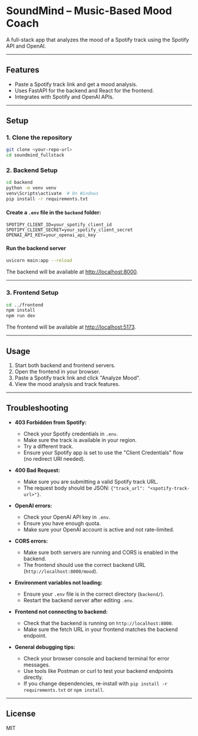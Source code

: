 # SoundMind – Music-Based Mood Coach

A full-stack app that analyzes the mood of a Spotify track using the Spotify API and OpenAI.

---

## Features

- Paste a Spotify track link and get a mood analysis.
- Uses FastAPI for the backend and React for the frontend.
- Integrates with Spotify and OpenAI APIs.

---

## Setup

### 1. Clone the repository

```sh
git clone <your-repo-url>
cd soundmind_fullstack
```

### 2. Backend Setup

```sh
cd backend
python -m venv venv
venv\Scripts\activate  # On Windows
pip install -r requirements.txt
```

#### Create a `.env` file in the `backend` folder:

```
SPOTIPY_CLIENT_ID=your_spotify_client_id
SPOTIPY_CLIENT_SECRET=your_spotify_client_secret
OPENAI_API_KEY=your_openai_api_key
```

#### Run the backend server

```sh
uvicorn main:app --reload
```

The backend will be available at [http://localhost:8000](http://localhost:8000).

---

### 3. Frontend Setup

```sh
cd ../frontend
npm install
npm run dev
```

The frontend will be available at [http://localhost:5173](http://localhost:5173).

---

## Usage

1. Start both backend and frontend servers.
2. Open the frontend in your browser.
3. Paste a Spotify track link and click "Analyze Mood".
4. View the mood analysis and track features.

---

## Troubleshooting

- **403 Forbidden from Spotify:**  
  - Check your Spotify credentials in `.env`.
  - Make sure the track is available in your region.
  - Try a different track.
  - Ensure your Spotify app is set to use the "Client Credentials" flow (no redirect URI needed).

- **400 Bad Request:**  
  - Make sure you are submitting a valid Spotify track URL.
  - The request body should be JSON: `{"track_url": "<spotify-track-url>"}`.

- **OpenAI errors:**  
  - Check your OpenAI API key in `.env`.
  - Ensure you have enough quota.
  - Make sure your OpenAI account is active and not rate-limited.

- **CORS errors:**  
  - Make sure both servers are running and CORS is enabled in the backend.
  - The frontend should use the correct backend URL (`http://localhost:8000/mood`).

- **Environment variables not loading:**  
  - Ensure your `.env` file is in the correct directory (`backend/`).
  - Restart the backend server after editing `.env`.

- **Frontend not connecting to backend:**  
  - Check that the backend is running on `http://localhost:8000`.
  - Make sure the fetch URL in your frontend matches the backend endpoint.

- **General debugging tips:**  
  - Check your browser console and backend terminal for error messages.
  - Use tools like Postman or curl to test your backend endpoints directly.
  - If you change dependencies, re-install with `pip install -r requirements.txt` or `npm install`.

---

## License

MIT
